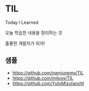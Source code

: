 # TIL

Today I Learned

오늘 학습한 내용을 정리하는 것

훌륭한 개발자가 되자!


## 샘플
- https://github.com/namjunemy/TIL
- https://github.com/milooy/TIL
- https://github.com/YutoMizutani/til
